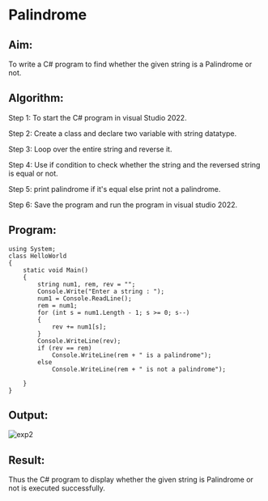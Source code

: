 # Palindrome


## Aim:
To write a C# program to find whether the given string is a Palindrome or not.
## Algorithm:
Step 1: To start the C# program in visual Studio 2022.

Step 2: Create a class and declare two variable with string datatype.

Step 3: Loop over the entire string and reverse it.

Step 4: Use if condition to check whether the string and the reversed string is equal or not.

Step 5: print palindrome if it's equal else print not a palindrome.

Step 6: Save the program and run the program in visual studio 2022.

## Program:
```
using System;
class HelloWorld
{
    static void Main()
    {
        string num1, rem, rev = "";
        Console.Write("Enter a string : ");
        num1 = Console.ReadLine();
        rem = num1;
        for (int s = num1.Length - 1; s >= 0; s--)
        {
            rev += num1[s];
        }
        Console.WriteLine(rev);
        if (rev == rem)
            Console.WriteLine(rem + " is a palindrome");
        else
            Console.WriteLine(rem + " is not a palindrome");

    }
}
```

## Output:
![exp2](https://user-images.githubusercontent.com/94506182/226682076-62c10b75-8746-47b4-8d29-1e8f41444634.png)

## Result:
Thus the C# program to display whether the given string is Palindrome or not is executed successfully.

